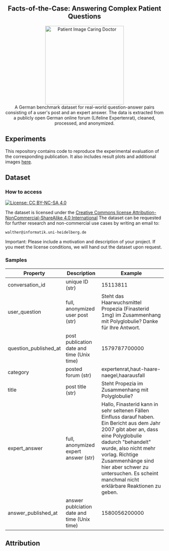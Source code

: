 <br />
<div align="center">
    <h2 align="center">Facts-of-the-Case: Answering Complex Patient Questions</h2>
    <img src="https://img.freepik.com/free-photo/doctor-talking-patient-side-view_23-2149856213.jpg?t=st=1735901369~exp=1735904969~hmac=a76ef278a5dd9d0aec8083fdd3815bc51441c6f4e12b5563809484a7a5c172fb&w=1380" alt="Patient Image Caring Doctor" width="250">
    <br />
    A German benchmark dataset for real-world question-answer pairs consisting of a user's post and an expert answer. The data is extracted from a publicly open German online forum (Lifeline Expertenrat), cleaned, processed, and anonymized.
</div>

## Experiments
This repository contains code to reproduce the experimental evaluation of the corresponding publication. 
It also includes result plots and additional images [here](./images).

## Dataset
### How to access
[![License: CC BY-NC-SA 4.0](https://img.shields.io/badge/License-CC_BY--NC--SA_4.0-lightgrey.svg)](https://creativecommons.org/licenses/by-nc-sa/4.0/) 

The dataset is licensed under the [Creative Commons license Attribution-NonCommercial-ShareAlike 4.0 International](https://creativecommons.org/licenses/by-nc-sa/4.0/)
The dataset can be requested for further research and non-commercial use cases by writing an email to:
```
walther@informatik.uni-heidelberg.de
```
Important: 
Please include a motivation and description of your project. If you meet the license conditions, we will hand out the dataset upon request. 

### Samples

|Property|Description|Example|
|---|---|---|
| conversation_id | unique ID (str) | 15113811 |
| user_question | full, anonymized user post (str) | Steht das Haarwuchsmittel Propezia (Finasterid 1mg) im Zusammenhang mit Polyglobulie? Danke für Ihre Antwort. |
| question_published_at | post publication date and time (Unix time) | 1579787700000 |
| category | posted forum (str) | expertenrat,haut-haare-naegel,haarausfall|
| title | post title (str) | Steht Propezia im Zusammenhang mit Polyglobulie? |
|expert_answer | full, anonymized expert answer (str)| Hallo, Finasterid kann in sehr seltenen Fällen Einfluss darauf haben. Ein Bericht aus dem Jahr 2007 gibt aber an, dass eine Polyglobulie dadurch \"behandelt\" wurde, also nicht mehr vorlag. Richtige Zusammenhänge sind hier aber schwer zu untersuchen. Es scheint manchmal nicht erklärbare Reaktionen zu geben. |
| answer_published_at | answer publciation date and time (Unix time) | 1580056200000|

## Attribution
